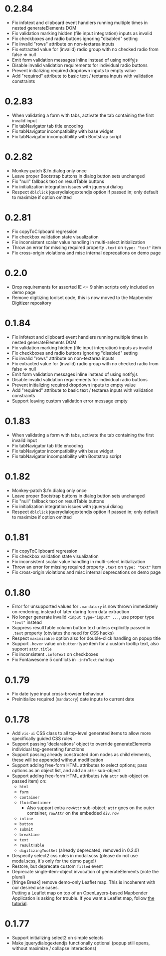 # 0.2.84
* Fix infotext and clipboard event handlers running multiple times in nested generateElements DOM
* Fix validation marking hidden (file input integration) inputs as invalid
* Fix checkboxes and radio buttons ignoring "disabled" setting
* Fix invalid "rows" attribute on non-textarea inputs
* Fix extracted value for (invalid) radio group with no checked radio from false => null
* Emit form validation messages inline instead of using notifyjs
* Disable invalid validation requirements for individual radio buttons
* Prevent initializing required dropdown inputs to empty value
* Add "required" attribute to basic text / textarea inputs with validation constraints

# 0.2.83
* When validating a form with tabs, activate the tab containing the first invalid input
* Fix tabNavigator tab title encoding
* Fix tabNavigator incompatibility with base widget
* Fix tabNavigator incompatibility with Bootstrap script

# 0.2.82
* Monkey-patch $.fn.dialog only once
* Leave proper Bootstrap buttons in dialog button sets unchanged
* Fix "null" fallback text on resultTable buttons
* Fix initialization integration issues with jqueryui dialog
* Respect `dblclick` jquerydialogextendjs option if passed in; only default to maximize if option omitted

# 0.2.81
* Fix copyToClipboard regression
* Fix checkbox validation state visualization
* Fix inconsistent scalar value handling in multi-select initialization
* Throw an error for missing required property `.text` on `type: "text"` item
* Fix cross-origin violations and misc internal deprecations on demo page

# 0.2.0
* Drop requirements for assorted IE <= 9 shim scripts only included on demo page
* Remove digitizing toolset code, this is now moved to the Mapbender Digitizer repository

# 0.1.84
* Fix infotext and clipboard event handlers running multiple times in nested generateElements DOM
* Fix validation marking hidden (file input integration) inputs as invalid
* Fix checkboxes and radio buttons ignoring "disabled" setting
* Fix invalid "rows" attribute on non-textarea inputs
* Fix extracted value for (invalid) radio group with no checked radio from false => null
* Emit form validation messages inline instead of using notifyjs
* Disable invalid validation requirements for individual radio buttons
* Prevent initializing required dropdown inputs to empty value
* Add "required" attribute to basic text / textarea inputs with validation constraints
* Support leaving custom validation error message empty

# 0.1.83
* When validating a form with tabs, activate the tab containing the first invalid input
* Fix tabNavigator tab title encoding
* Fix tabNavigator incompatibility with base widget
* Fix tabNavigator incompatibility with Bootstrap script

# 0.1.82
* Monkey-patch $.fn.dialog only once
* Leave proper Bootstrap buttons in dialog button sets unchanged
* Fix "null" fallback text on resultTable buttons
* Fix initialization integration issues with jqueryui dialog
* Respect `dblclick` jquerydialogextendjs option if passed in; only default to maximize if option omitted

# 0.1.81
* Fix copyToClipboard regression
* Fix checkbox validation state visualization
* Fix inconsistent scalar value handling in multi-select initialization
* Throw an error for missing required property `.text` on `type: "text"` item
* Fix cross-origin violations and misc internal deprecations on demo page

# 0.1.80
* Error for unsupported values for `.mandatory` is now thrown immediately on rendering, instead of later during form data extraction
* No longer generate invalid `<input type="input" ...`, use proper type `"text"` instead
* Suppress resultTable column button text unless explicitly passed in `.text` property (obviates the need for CSS hacks)
* Respect `maximizable` option also for double-click handling on popup title
* Support `.hover` value on `button`-type item for a custom tooltip text, also supoort `attr.title`
* Fix inconsistent `.infoText` on checkboxes
* Fix Fontawesome 5 conflicts in `.infoText` markup

# 0.1.79
* Fix date type input cross-browser behaviour
* Preinitialize required (`mandatory`) date inputs to current date

# 0.1.78
* Add `vis-ui` CSS class to all top-level generated items to allow more specifically guided CSS rules
* Support passing 'declarations' object to override generateElements individual tag-generating functions
* Support passing already constructed dom nodes as child elements, these will be appended without modification
* Support adding free-form HTML attributes to select options; pass options as an object list, and add an `attr` sub-object
* Support adding free-form HTML attributes (via `attr` sub-object on passed item) on:
  * `html`
  * `form`
  * `container`
  * `fluidContainer`
    * Also support extra `rowAttr` sub-object; `attr` goes on the outer container, `rowAttr` on the embedded `div.row`
  * `inline`
  * `button`
  * `submit`
  * `breakLine`
  * `text`
  * `resultTable`
  * `digitizingToolSet` (already deprecated, removed in 0.2.0)
* Despecify select2 css rules in modal.scss (please do not use modal.scss, it's only for the demo page!)
* Restore, but deprecate custom `filled` event
* Deprecate single-item-object invocation of generateElements (note the plural)
* [fringe Break] remove demo-only Leaflet map. This is incoherent with our desired use cases.  
  Putting a Leaflet map on top of an OpenLayers-based Mapbender Application is asking for trouble. If you want a
  Leaflet map, follow [the tutorial](https://leafletjs.com/examples/quick-start/).

# 0.1.77
* Support initializing select2 on simple selects
* Make jquerydialogextendjs functionally optional (popup still opens, without maximize / collapse interactions)
